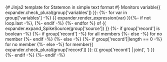 {# Jinja2 template for Statemon in simple text format #}
Monitors variable{{ expander.check_plural(group['variables']) }}: {%- for var in group['variables'] -%}
    {{ expander.render_expression(var) }}{%- if not loop.last -%}, {%- endif -%}
{%- endfor %} of {{ expander.expand_SpikeSource(group['source']) }} {%- if group['record'] is boolean -%}
    {%- if group['record'] -%} for all members {%- else -%} for no member {%- endif -%}
{%- else -%}
    {%- if group['record']|length == 0 -%} for no member {%- else -%} for member{{ expander.check_plural(group['record']) }}: {{ group['record'] | join(', ') }} {%- endif -%}
{%- endif -%}

